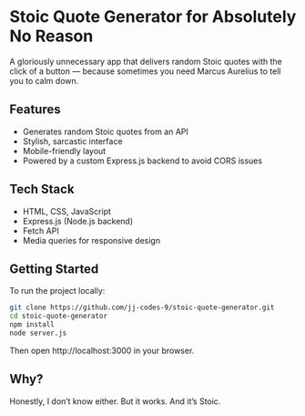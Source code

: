 # Stoic Quote Generator for Absolutely No Reason

A gloriously unnecessary app that delivers random Stoic quotes with the click of a button — because sometimes you need Marcus Aurelius to tell you to calm down.

## Features

- Generates random Stoic quotes from an API
- Stylish, sarcastic interface
- Mobile-friendly layout
- Powered by a custom Express.js backend to avoid CORS issues

## Tech Stack

- HTML, CSS, JavaScript
- Express.js (Node.js backend)
- Fetch API
- Media queries for responsive design

## Getting Started

To run the project locally:

```bash
git clone https://github.com/jj-codes-9/stoic-quote-generator.git
cd stoic-quote-generator
npm install
node server.js
```

Then open http://localhost:3000 in your browser.

## Why?

Honestly, I don’t know either. But it works. And it’s Stoic.